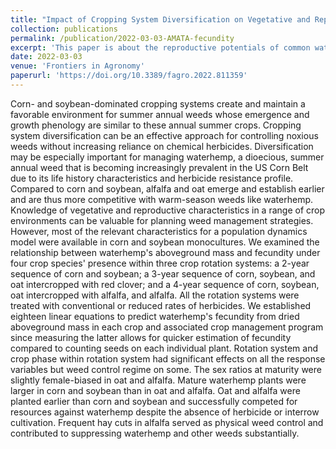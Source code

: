 ```yaml
---
title: "Impact of Cropping System Diversification on Vegetative and Reproductive Characteristics of Waterhemp (Amaranthus tuberculatus)"
collection: publications
permalink: /publication/2022-03-03-AMATA-fecundity
excerpt: 'This paper is about the reproductive potentials of common waterhemp in simple vs. diversified cropping systems'
date: 2022-03-03
venue: 'Frontiers in Agronomy'
paperurl: 'https://doi.org/10.3389/fagro.2022.811359'
---
```

Corn- and soybean-dominated cropping systems create and maintain a favorable environment for summer annual weeds whose emergence and growth phenology are similar to these annual summer crops. Cropping system diversification can be an effective approach for controlling noxious weeds without increasing reliance on chemical herbicides. Diversification may be especially important for managing waterhemp, a dioecious, summer annual weed that is becoming increasingly prevalent in the US Corn Belt due to its life history characteristics and herbicide resistance profile. Compared to corn and soybean, alfalfa and oat emerge and establish earlier and are thus more competitive with warm-season weeds like waterhemp. Knowledge of vegetative and reproductive characteristics in a range of crop environments can be valuable for planning weed management strategies. However, most of the relevant characteristics for a population dynamics model were available in corn and soybean monocultures. We examined the relationship between waterhemp's aboveground mass and fecundity under four crop species' presence within three crop rotation systems: a 2-year sequence of corn and soybean; a 3-year sequence of corn, soybean, and oat intercropped with red clover; and a 4-year sequence of corn, soybean, oat intercropped with alfalfa, and alfalfa. All the rotation systems were treated with conventional or reduced rates of herbicides. We established eighteen linear equations to predict waterhemp's fecundity from dried aboveground mass in each crop and associated crop management program since measuring the latter allows for quicker estimation of fecundity compared to counting seeds on each individual plant. Rotation system and crop phase within rotation system had significant effects on all the response variables but weed control regime on some. The sex ratios at maturity were slightly female-biased in oat and alfalfa. Mature waterhemp plants were larger in corn and soybean than in oat and alfalfa. Oat and alfalfa were planted earlier than corn and soybean and successfully competed for resources against waterhemp despite the absence of herbicide or interrow cultivation. Frequent hay cuts in alfalfa served as physical weed control and contributed to suppressing waterhemp and other weeds substantially.
